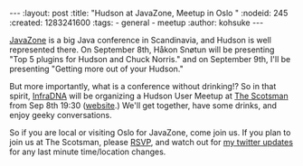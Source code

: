 --- :layout: post :title: "Hudson at JavaZone, Meetup in Oslo " :nodeid: 245 :created: 1283241600 :tags: - general - meetup :author: kohsuke ---

[JavaZone](http://jz10.java.no/) is a big Java conference in Scandinavia, and Hudson is well represented there. On September 8th, Håkon Snøtun will be presenting "Top 5 plugins for Hudson and Chuck Norris." and on September 9th, I'll be presenting "Getting more out of your Hudson."

But more importantly, what is a conference without drinking!? So in that spirit, [InfraDNA](http://infradna.com/) will be organizing a Hudson User Meetup at [The Scotsman](http://maps.google.com/maps?hl=en&q=Oslo&ie=UTF8&hq=&hnear=Oslo,+Norway&ll=59.912614,10.743604&spn=0.001589,0.004823&t=h&z=18) from Sep 8th 19:30 ([website](http://www.scotsman.no/).) We'll get together, have some drinks, and enjoy geeky conversations.

So if you are local or visiting Oslo for JavaZone, come join us. If you plan to join us at The Scotsman, please [RSVP](mailto:kohsuke@infradna.com), and watch out for [my twitter updates](http://twitter.com/kohsukekawa) for any last minute time/location changes.
